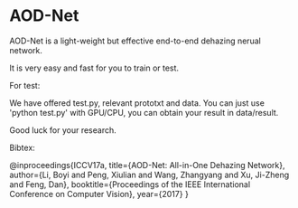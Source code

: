 # AOD-Net
AOD-Net is a light-weight but effective end-to-end dehazing nerual network.


It is very easy and fast for you to train or test.

For test:

We have offered test.py, relevant prototxt and data.
You can just use 'python test.py' with GPU/CPU, you can obtain your result in data/result.

Good luck for your research.

Bibtex:

@inproceedings{ICCV17a,
  title={AOD-Net: All-in-One Dehazing Network},
  author={Li, Boyi and Peng, Xiulian and Wang, Zhangyang and Xu, Ji-Zheng and Feng, Dan},
  booktitle={Proceedings of the IEEE International Conference on Computer Vision},
  year={2017}
}
